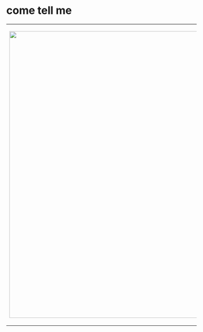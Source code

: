 # come tell me
<table>
  <tr>
    <td width="50%"> 
      <p align="center">
       <img src=https://github.com/MozMM/ComeTellMe/blob/main/public/demo/ComeTellMeDemo1.gif height="760">
      </p>
    </td>
    <td width="50%"> 
This is a little app that lets people interact with (and get rid of) their own words in a playful and cathartic way. </br></br>

I built it with React Native while at Grace Hopper Academy. Its in progress! I challenged myself to write in functional components and hooks, and use CSS for animation. I loved using my coding skills to actualize something that really bubbled up from my creative center.</br>

You can run the deployed app on any android device using the Expo SDK. You'll find the needed app, and QR code here:</br>
https://expo.io/@mozmm/projects/ComeTellMe </td>
  </tr>
</table>


